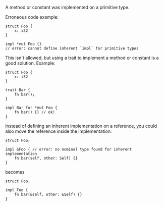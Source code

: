 A method or constant was implemented on a primitive type.

Erroneous code example:

```compile_fail,E0390
struct Foo {
    x: i32
}

impl *mut Foo {}
// error: cannot define inherent `impl` for primitive types
```

This isn't allowed, but using a trait to implement a method or constant
is a good solution.
Example:

```
struct Foo {
    x: i32
}

trait Bar {
    fn bar();
}

impl Bar for *mut Foo {
    fn bar() {} // ok!
}
```

Instead of defining an inherent implementation on a reference, you could also
move the reference inside the implementation:

```compile_fail,E0390
struct Foo;

impl &Foo { // error: no nominal type found for inherent implementation
    fn bar(self, other: Self) {}
}
```

becomes

```
struct Foo;

impl Foo {
    fn bar(&self, other: &Self) {}
}
```
